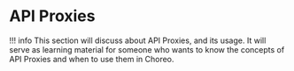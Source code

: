 # API Proxies

!!! info
    This section will discuss about API Proxies, and its usage. It will serve as learning material for someone who wants to know the concepts of API Proxies and when to use them in Choreo. 

